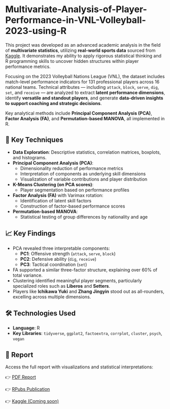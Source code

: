 # Multivariate-Analysis-of-Player-Performance-in-VNL-Volleyball-2023-using-R

This project was developed as an advanced academic analysis in the field of **multivariate statistics**, utilizing **real-world sports data** sourced from [Kaggle](https://www.kaggle.com/datasets/yeganehbavafa/vnl-men-2023). It demonstrates my ability to apply rigorous statistical thinking and R programming skills to uncover hidden structures within player performance metrics.

Focusing on the 2023 Volleyball Nations League (VNL), the dataset includes match-level performance indicators for 131 professional players across 16 national teams. Technical attributes — including `attack`, `block`, `serve`, `dig`, `set`, and `receive` — are analyzed to extract **latent performance dimensions**, identify **versatile and standout players**, and generate **data-driven insights to support coaching and strategic decisions**.

Key analytical methods include **Principal Component Analysis (PCA)**, **Factor Analysis (FA)**, and **Permutation-based MANOVA**, all implemented in R.

## 🧠 Key Techniques

- **Data Exploration**: Descriptive statistics, correlation matrices, boxplots, and histograms.
- **Principal Component Analysis (PCA)**:  
  - Dimensionality reduction of performance metrics  
  - Interpretation of components as underlying skill dimensions  
  - Visualization of variable contributions and player distribution  
- **K-Means Clustering (on PCA scores)**:  
  - Player segmentation based on performance profiles  
- **Factor Analysis (FA)** with Varimax rotation:  
  - Identification of latent skill factors  
  - Construction of factor-based performance scores  
- **Permutation-based MANOVA**:  
  - Statistical testing of group differences by nationality and age

## 📈 Key Findings

- PCA revealed three interpretable components:
  - **PC1**: Offensive strength (`attack`, `serve`, `block`)
  - **PC2**: Defensive ability (`dig`, `receive`)
  - **PC3**: Tactical coordination (`set`)
- FA supported a similar three-factor structure, explaining over 60% of total variance.
- Clustering identified meaningful player segments, particularly specialized roles such as **Liberos** and **Setters**.
- Players like **Ichikawa Yuki** and **Zhang Jingyin** stood out as all-rounders, excelling across multiple dimensions.

## 🛠 Technologies Used

- **Language**: R  
- **Key Libraries**: `tidyverse`, `ggplot2`, `factoextra`, `corrplot`, `cluster`, `psych`, `vegan`

## 📄 Report

Access the full report with visualizations and statistical interpretations:

👉 [PDF Report](https://github.com/nauxqouh/Multivariate-Analysis-of-Player-Performance-in-VNL-2023-using-R/blob/main/VNL-2023-Player-Performance-Analysis-Report.pdf)

👉 [RPubs Publication](https://rpubs.com/nauxqouh/1334657)

👉 [Kaggle (Coming soon)](#)
